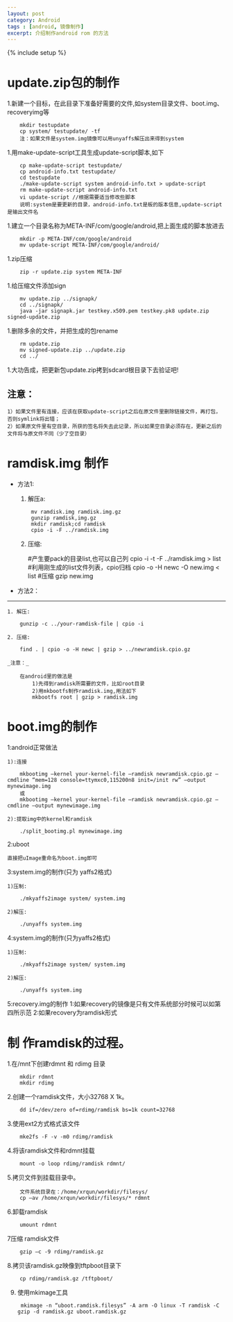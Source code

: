```yaml
---
layout: post
category: Android
tags : [android, 镜像制作]
excerpt: 介绍制作android rom 的方法
---
```


{% include setup %}

update.zip包的制作
======

1.新建一个目标，在此目录下准备好需要的文件,如system目录文件、boot.img、recoveryimg等

        mkdir testupdate
        cp system/ testupdate/ -tf
        注：如果文件是system.img镜像可以用unyaffs解压出来得到system

1.用make-update-script工具生成update-script脚本,如下

        cp make-update-script testupdate/
        cp android-info.txt testupdate/
        cd testupdate
        ./make-update-script system android-info.txt > update-script
        rm make-update-script android-info.txt
        vi update-script //根据需要适当修改些脚本
        说明:system是要更新的目录，android-info.txt是板的版本信息,update-script是输出文件名

1.建立一个目录名称为META-INF/com/google/android,把上面生成的脚本放进去

        mkdir -p META-INF/com/google/android
        mv update-script META-INF/com/google/android/

1.zip压缩

        zip -r update.zip system META-INF

1.给压缩文件添加sign

        mv update.zip ../signapk/
        cd ../signapk/
        java -jar signapk.jar testkey.x509.pem testkey.pk8 update.zip signed-update.zip

1.删除多余的文件，并把生成的包rename

        rm update.zip
        mv signed-update.zip ../update.zip
        cd ../

1.大功告成，把更新包update.zip拷到sdcard根目录下去验证吧!

注意：
------

    1）如果文件里有连接，应该在获取update-script之后在原文件里删除链接文件，再打包，否则symlink将出错；
    2）如果原文件里有空目录，所获的签名将失去此记录，所以如果空目录必须存在，更新之后的文件将与原文件不同（少了空目录）

ramdisk.img 制作
======

* 方法1:

    1. 解压a:

            mv ramdisk.img ramdisk.img.gz
            gunzip ramdisk,img.gz
            mkdir ramdisk;cd ramdisk
            cpio -i -F ../ramdisk.img

    2. 压缩:

        #产生要pack的目录list,也可以自己列
        cpio -i -t -F ../ramdisk.img > list
        #利用刚生成的list文件列表，cpio归档
        cpio -o -H newc -O new.img < list
        #压缩
        gzip new.img

* 方法2：
------

    1. 解压:

        gunzip -c ../your-ramdisk-file | cpio -i

    2. 压缩:

        find . | cpio -o -H newc | gzip > ../newramdisk.cpio.gz

    _注意：_

        在android里的做法是
            1)先得到ramdisk所需要的文件，比如root目录
            2)用mkbootfs制作ramdisk.img,用法如下
            mkbootfs root | gzip > ramdisk.img

boot.img的制作
======
1:android正常做法

    1):连接

        mkbootimg –kernel your-kernel-file –ramdisk newramdisk.cpio.gz –cmdline “mem=128 console=ttymxc0,115200n8 init=/init rw” –output mynewimage.img
        或
        mkbootimg –kernel your-kernel-file –ramdisk newramdisk.cpio.gz –cmdline –output mynewimage.img

    2):提取img中的kernel和ramdisk

        ./split_bootimg.pl mynewimage.img

2:uboot

    直接把uImage重命名为boot.img即可

3:system.img的制作(只为 yaffs2格式)

    1)压制:

        ./mkyaffs2image system/ system.img

    2)解压:

        ./unyaffs system.img

4:system.img的制作(只为yaffs2格式)

    1)压制:

        ./mkyaffs2image system/ system.img

    2)解压:

        ./unyaffs system.img

5:recovery.img的制作
    1:如果recovery的镜像是只有文件系统部分时候可以如第四所示范
    2:如果recovery为ramdisk形式

制 作ramdisk的过程。
======
1.在/mnt下创建rdmnt 和 rdimg 目录

        mkdir rdmnt
        mkdir rdimg

2.创建一个ramdisk文件，大小32768 X 1k。

        dd if=/dev/zero of=rdimg/ramdisk bs=1k count=32768

3.使用ext2方式格式该文件

        mke2fs -F -v -m0 rdimg/ramdisk

4.将该ramdisk文件和rdmnt挂载

        mount -o loop rdimg/ramdisk rdmnt/

5.拷贝文件到挂载目录中。

        文件系统目录在：/home/xrqun/workdir/filesys/
        cp –av /home/xrqun/workdir/filesys/* rdmnt

6.卸载ramdisk

        umount rdmnt

7压缩 ramdisk文件

        gzip –c -9 rdimg/ramdisk.gz

8.拷贝该ramdisk.gz映像到tftpboot目录下

        cp rdimg/ramdisk.gz /tftpboot/

9. 使用mkimage工具

        mkimage -n “uboot.ramdisk.filesys” -A arm -O linux -T ramdisk -C gzip -d ramdisk.gz uboot.ramdisk.gz
